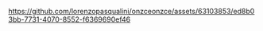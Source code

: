 https://github.com/lorenzopasqualini/onzceonzce/assets/63103853/ed8b03bb-7731-4070-8552-f6369690ef46
